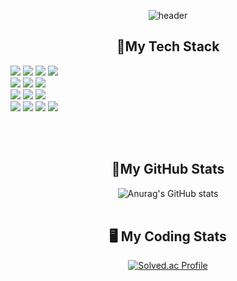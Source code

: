 <div align = "center">  
    
![header](https://capsule-render.vercel.app/api?type=waving&color=auto&height=300&section=header&text=YouJung+Jang&fontSize=90&animation=fadeIn&fontAlignY=38&desc=Hello%20World!%20Welcome%20to%20my%20Github🚀&descAlignY=57&descAlign=62)


 
<!--
[![Typing SVG](https://readme-typing-svg.demolab.com?font=Alkatra&weight=500&size=45&duration=7000&pause=11&color=FFFFFF&center=false&vCenter=false&multiline=true&repeat=true&width=1000&height=100&lines=Hello+World!+Welcome+To+YouJung's+GitHub)](https://git.io/typing-svg)

<p align="center">
  <img src="https://readme-typing-svg.demolab.com/?lines=Type+messages+everywhere!;Add+a+bio+to+your+profile!;Add+a+description+to+your+repo!;Make+your+readme+stand+out!&font=Fira%20Code&center=true&width=380&height=50&duration=4000&pause=1000" alt="Example Usage - README Typing SVG">
</p>

-->
    
## 🌱My Tech Stack 
<div style="display:flex; flex-direction:column; align-items:flex-start;">
    <!-- Backend -->
    <div align= "center">
        <img src="https://img.shields.io/badge/Java-007396?style=for-the-badge&logo=Java&logoColor=white">
        <img src="https://img.shields.io/badge/C++-00599C?style=for-the-badge&logo=cplusplus&logoColor=white">
        <img src="https://img.shields.io/badge/Spring Boot-6DB33F?style=for-the-badge&logo=spring boot&logoColor=white"> 
        <img src="https://img.shields.io/badge/Node.js-339933?style=for-the-badge&logo=Node.js&logoColor=white">
    </div>
    <!-- Database -->
    <div>
        <img src="https://img.shields.io/badge/Python-3766AB?style=for-the-badge&logo=Python&logoColor=white">
        <img src="https://img.shields.io/badge/mysql-4479A1?style=for-the-badge&logo=mysql&logoColor=white"> 
        <img src="https://img.shields.io/badge/firebase-FFCA28?style=for-the-badge&logo=firebase&logoColor=white">
    </div>
    <!-- Server -->
    <div>
        <img src="https://img.shields.io/badge/linux-FCC624?style=for-the-badge&logo=linux&logoColor=black"> 
        <img src="https://img.shields.io/badge/Amazon AWS-232F3E?style=for-the-badge&logo=amazon aws&logoColor=white"> 
        <img src="https://img.shields.io/badge/Docker-2496ED?style=for-the-badge&logo=Docker&logoColor=white">
    </div>
    <!-- Frontend -->
    <div>
        <img src="https://img.shields.io/badge/html5-E34F26?style=for-the-badge&logo=html5&logoColor=white"> 
        <img src="https://img.shields.io/badge/css-1572B6?style=for-the-badge&logo=css3&logoColor=white"> 
        <img src="https://img.shields.io/badge/javascript-F7DF1E?style=for-the-badge&logo=javascript&logoColor=black"> 
        <img src="https://img.shields.io/badge/Andoid Studio-3DDC84?style=for-the-badge&logo=android studio&logoColor=white">
    </div>
</div>

<br></br>
## 🏅My GitHub Stats
![Anurag's GitHub stats](https://github-readme-stats.vercel.app/api?username=JangYouJung&show_icons=true&theme=radical)
<br></br>

## 🖥️ My Coding Stats
[![Solved.ac Profile](http://mazassumnida.wtf/api/v2/generate_badge?boj=sunny819819)](https://solved.ac/sunny819819)
<br></br>
</div>
